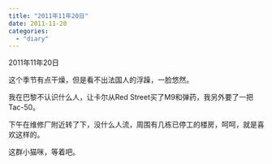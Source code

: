 ```yaml
---
title: "2011年11年20日"
date: 2011-11-20
categories: 
  - "diary"
---
```


2011年11年20日

这个季节有点干燥，但是看不出法国人的浮躁，一脸悠然。

我在巴黎不认识什么人，让卡尔从Red Street买了M9和弹药，我另外要了一把Tac-50。

下午在维修厂附近转了下，没什么人流，周围有几栋已停工的楼房，呵呵，就是喜欢这样的。

这群小猫咪，等着吧。
